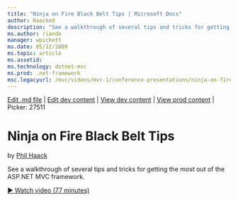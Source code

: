 ```yaml
---
title: "Ninja on Fire Black Belt Tips | Microsoft Docs"
author: Haacked
description: "See a walkthrough of several tips and tricks for getting the most out of the ASP.NET MVC framework."
ms.author: riande
manager: wpickett
ms.date: 05/12/2009
ms.topic: article
ms.assetid: 
ms.technology: dotnet-mvc
ms.prod: .net-framework
msc.legacyurl: /mvc/videos/mvc-1/conference-presentations/ninja-on-fire-black-belt-tips
---
```

[Edit .md file](C:\Projects\msc\dev\Msc.Www\Web.ASP\App_Data\github\mvc\videos\mvc-1\conference-presentations\ninja-on-fire-black-belt-tips.md) | [Edit dev content](http://www.aspdev.net/umbraco#/content/content/edit/26748) | [View dev content](http://docs.aspdev.net/tutorials/mvc/videos/mvc-1/conference-presentations/ninja-on-fire-black-belt-tips.html) | [View prod content](http://www.asp.net/mvc/videos/mvc-1/conference-presentations/ninja-on-fire-black-belt-tips) | Picker: 27511

Ninja on Fire Black Belt Tips
====================
by [Phil Haack](https://github.com/Haacked)

See a walkthrough of several tips and tricks for getting the most out of the ASP.NET MVC framework.

[&#9654; Watch video (77 minutes)](https://channel9.msdn.com/Blogs/ASP-NET-Site-Videos/ninja-on-fire-black-belt-tips)